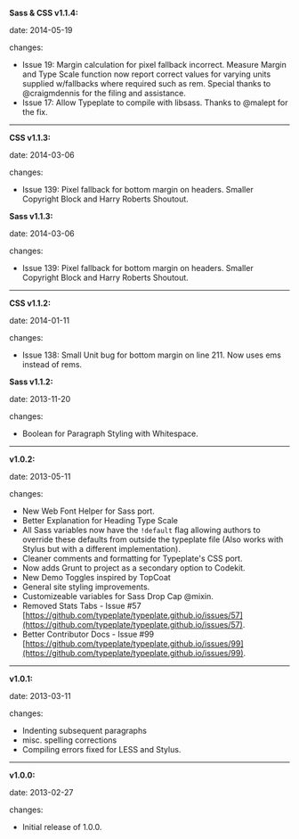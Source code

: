 **Sass & CSS v1.1.4:**

   date: 2014-05-19

   changes:

   - Issue 19: Margin calculation for pixel fallback incorrect. Measure Margin and Type Scale function now report correct values for varying units supplied w/fallbacks where required such as rem. Special thanks to @craigmdennis for the filing and assistance.
   - Issue 17: Allow Typeplate to compile with libsass. Thanks to @malept for the fix.

-------

**CSS v1.1.3:**
  
   date: 2014-03-06

   changes:

   - Issue 139: Pixel fallback for bottom margin on headers. Smaller Copyright Block and Harry Roberts Shoutout.

**Sass v1.1.3:**
  
   date: 2014-03-06

   changes:

   - Issue 139: Pixel fallback for bottom margin on headers. Smaller Copyright Block and Harry Roberts Shoutout.

-------


**CSS v1.1.2:**
  
   date: 2014-01-11

   changes:

   - Issue 138: Small Unit bug for bottom margin on line 211. Now uses ems instead of rems.

**Sass v1.1.2:**
  
   date: 2013-11-20

   changes:

   - Boolean for Paragraph Styling with Whitespace.

-------

**v1.0.2:**
	
   date: 2013-05-11

   changes:

   - New Web Font Helper for Sass port.
   - Better Explanation for Heading Type Scale
   - All Sass variables now have the ``!default`` flag allowing authors to override these defaults from outside the typeplate file (Also works with Stylus but with a different implementation).
   - Cleaner comments and formatting for Typeplate's CSS port.
   - Now adds Grunt to project as a secondary option to Codekit.
   - New Demo Toggles inspired by TopCoat
   - General site styling improvements.
   - Customizeable variables for Sass Drop Cap @mixin.
   - Removed Stats Tabs - Issue #57 [https://github.com/typeplate/typeplate.github.io/issues/57](https://github.com/typeplate/typeplate.github.io/issues/57).
   - Better Contributor Docs - Issue #99 [https://github.com/typeplate/typeplate.github.io/issues/99](https://github.com/typeplate/typeplate.github.io/issues/99).

-------

**v1.0.1:**

  date: 2013-03-11

  changes:
  
   - Indenting subsequent paragraphs
   - misc. spelling corrections
   - Compiling errors fixed for LESS and Stylus.

-------

**v1.0.0:**

  date: 2013-02-27

  changes:

   - Initial release of 1.0.0.
